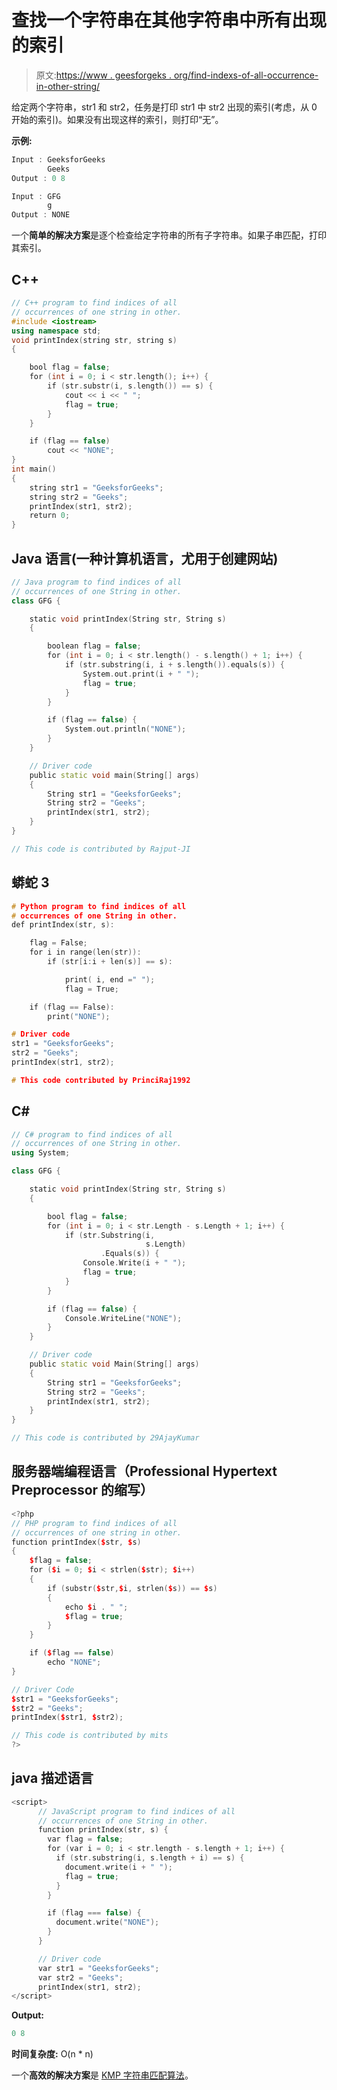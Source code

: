 # 查找一个字符串在其他字符串中所有出现的索引

> 原文:[https://www . geesforgeks . org/find-indexs-of-all-occurrence-in-other-string/](https://www.geeksforgeeks.org/find-indices-of-all-occurrence-of-one-string-in-other/)

给定两个字符串，str1 和 str2，任务是打印 str1 中 str2 出现的索引(考虑，从 0 开始的索引)。如果没有出现这样的索引，则打印“无”。

**示例:**

```cpp
Input : GeeksforGeeks
        Geeks
Output : 0 8

Input : GFG
        g
Output : NONE
```

一个**简单的解决方案**是逐个检查给定字符串的所有子字符串。如果子串匹配，打印其索引。

## C++

```cpp
// C++ program to find indices of all
// occurrences of one string in other.
#include <iostream>
using namespace std;
void printIndex(string str, string s)
{

    bool flag = false;
    for (int i = 0; i < str.length(); i++) {
        if (str.substr(i, s.length()) == s) {
            cout << i << " ";
            flag = true;
        }
    }

    if (flag == false)
        cout << "NONE";
}
int main()
{
    string str1 = "GeeksforGeeks";
    string str2 = "Geeks";
    printIndex(str1, str2);
    return 0;
}
```

## Java 语言(一种计算机语言，尤用于创建网站)

```cpp
// Java program to find indices of all
// occurrences of one String in other.
class GFG {

    static void printIndex(String str, String s)
    {

        boolean flag = false;
        for (int i = 0; i < str.length() - s.length() + 1; i++) {
            if (str.substring(i, i + s.length()).equals(s)) {
                System.out.print(i + " ");
                flag = true;
            }
        }

        if (flag == false) {
            System.out.println("NONE");
        }
    }

    // Driver code
    public static void main(String[] args)
    {
        String str1 = "GeeksforGeeks";
        String str2 = "Geeks";
        printIndex(str1, str2);
    }
}

// This code is contributed by Rajput-JI
```

## 蟒蛇 3

```cpp
# Python program to find indices of all
# occurrences of one String in other.
def printIndex(str, s):

    flag = False;
    for i in range(len(str)):
        if (str[i:i + len(s)] == s):

            print( i, end =" ");
            flag = True;

    if (flag == False):
        print("NONE");

# Driver code       
str1 = "GeeksforGeeks";
str2 = "Geeks";
printIndex(str1, str2);

# This code contributed by PrinciRaj1992
```

## C#

```cpp
// C# program to find indices of all
// occurrences of one String in other.
using System;

class GFG {

    static void printIndex(String str, String s)
    {

        bool flag = false;
        for (int i = 0; i < str.Length - s.Length + 1; i++) {
            if (str.Substring(i,
                              s.Length)
                    .Equals(s)) {
                Console.Write(i + " ");
                flag = true;
            }
        }

        if (flag == false) {
            Console.WriteLine("NONE");
        }
    }

    // Driver code
    public static void Main(String[] args)
    {
        String str1 = "GeeksforGeeks";
        String str2 = "Geeks";
        printIndex(str1, str2);
    }
}

// This code is contributed by 29AjayKumar
```

## 服务器端编程语言（Professional Hypertext Preprocessor 的缩写）

```cpp
<?php
// PHP program to find indices of all
// occurrences of one string in other.
function printIndex($str, $s)
{
    $flag = false;
    for ($i = 0; $i < strlen($str); $i++)
    {
        if (substr($str,$i, strlen($s)) == $s)
        {
            echo $i . " ";
            $flag = true;
        }
    }

    if ($flag == false)
        echo "NONE";
}

// Driver Code
$str1 = "GeeksforGeeks";
$str2 = "Geeks";
printIndex($str1, $str2);

// This code is contributed by mits
?>
```

## java 描述语言

```cpp
<script>
      // JavaScript program to find indices of all
      // occurrences of one String in other.
      function printIndex(str, s) {
        var flag = false;
        for (var i = 0; i < str.length - s.length + 1; i++) {
          if (str.substring(i, s.length + i) == s) {
            document.write(i + " ");
            flag = true;
          }
        }

        if (flag === false) {
          document.write("NONE");
        }
      }

      // Driver code
      var str1 = "GeeksforGeeks";
      var str2 = "Geeks";
      printIndex(str1, str2);
</script>
```

**Output:** 

```cpp
0 8
```

**时间复杂度:** O(n * n)

一个**高效的解决方案**是 [KMP 字符串匹配算法](https://www.geeksforgeeks.org/searching-for-patterns-set-2-kmp-algorithm/)。